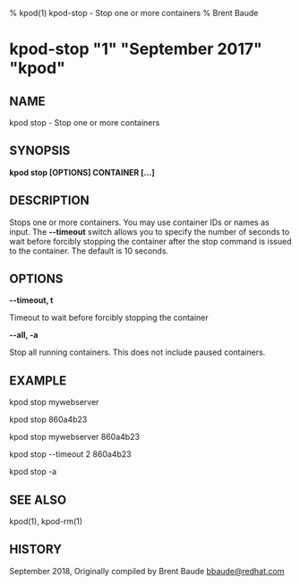 % kpod(1) kpod-stop - Stop one or more containers
% Brent Baude
# kpod-stop "1" "September 2017" "kpod"

## NAME
kpod stop - Stop one or more containers

## SYNOPSIS
**kpod stop [OPTIONS] CONTAINER [...]**

## DESCRIPTION
Stops one or more containers.  You may use container IDs or names as input. The **--timeout** switch
allows you to specify the number of seconds to wait before forcibly stopping the container after the stop command
is issued to the container. The default is 10 seconds.

## OPTIONS

**--timeout, t**

Timeout to wait before forcibly stopping the container

**--all, -a**

Stop all running containers.  This does not include paused containers.


## EXAMPLE

kpod stop mywebserver

kpod stop 860a4b23

kpod stop mywebserver 860a4b23

kpod stop --timeout 2 860a4b23

kpod stop -a

## SEE ALSO
kpod(1), kpod-rm(1)

## HISTORY
September 2018, Originally compiled by Brent Baude <bbaude@redhat.com>
